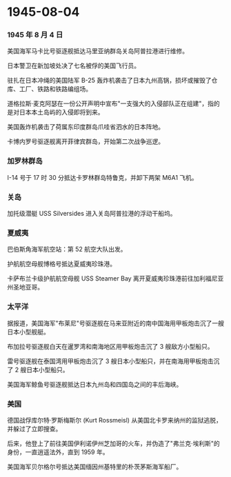 # 1945-08-04

### 1945 年 8 月 4 日

美国海军马卡比号驱逐舰抵达马里亚纳群岛关岛阿普拉港进行维修。

日本警卫在新加坡处决了七名被俘的美国飞行员。

驻扎在日本冲绳的美国陆军 B-25
轰炸机袭击了日本九州高锅，损坏或摧毁了仓库、工厂、铁路和铁路编组场。

道格拉斯·麦克阿瑟在一份公开声明中宣布"一支强大的入侵部队正在组建"，指的是对日本本土岛屿的入侵即将到来。

美国轰炸机袭击了荷属东印度群岛爪哇省泗水的日本阵地。

卡博内罗号驱逐舰离开菲律宾群岛，开始第二次战争巡逻。

### 加罗林群岛

I-14 号于 17 时 30 分抵达卡罗林群岛特鲁克，并卸下两架 M6A1 飞机。

### 关岛

加托级潜艇 USS Silversides 进入关岛阿普拉港的浮动干船坞。

### 夏威夷

巴伯斯角海军航空站：第 52 航空大队出发。

护航航空母舰博格号抵达夏威夷珍珠港。

卡萨布兰卡级护航航空母舰 USS Steamer Bay
离开夏威夷珍珠港前往加利福尼亚州圣地亚哥。

### 太平洋

据报道，美国海军"布莱尼"号驱逐舰在马来亚附近的南中国海用甲板炮击沉了一艘日本小型舰艇。

布加拉号驱逐舰白天在暹罗湾和南海地区用甲板炮击沉了 3 艘敌方小型船只。

雷号驱逐舰在泰国湾用甲板炮击沉了 3
艘日本小型船只，并在南海用甲板炮击沉了 2 艘日本小型船只。

美国海军鲸鱼号驱逐舰抵达日本九州岛和四国岛之间的丰后海峡。

### 美国

德国战俘库尔特·罗斯梅斯尔 (Kurt Rossmeisl)
从美国北卡罗来纳州的监狱逃脱，并躲过了立即搜查。

后来，他登上了前往美国伊利诺伊州芝加哥的火车，并伪造了"弗兰克·埃利斯"的身份，一直逍遥法外，直到
1959 年。

美国海军贝尔格尔号抵达美国缅因州基特里的朴茨茅斯海军船厂。